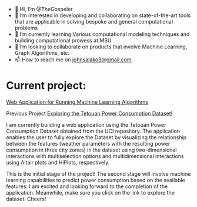 - 👋 Hi, I’m @TheGospeler
- 👀 I’m interested in developing and collaborating on state-of-the-art tools that are applicable in solving bespoke and general computational problems
- 🌱 I’m currently learning Various computational modeling techniques and building computational prowess at MSU
- 💞️ I’m looking to collaborate on products that involve Machine Learning, Graph Algorithms, etc.
- 📫 How to reach me on johnsalako3@gmail.com.

# Current project:
[Web Application for Running Machine Learning Algorithms](https://thegospeler-powerdsmlwebapp-powerml-yry4t9.streamlit.app/)

Previous Project
[Exploring the Tetouan Power Consumption Dataset!](https://thegospeler-webapps-powerds-ml-m24fel.streamlit.app/)

I am currently building a web application using the Tetouan Power Consumption Dataset obtained from the UCI repository. 
The application enables the user to fully explore the Dataset by visualizing the relationship between the features (weather parameters with the resulting power consumption in three city zones) in the dataset using two-dimensional interactions with multiselection options and multidimensional interactions using Altair plots and HiPlots, respectively.

This is the initial stage of the project!
The second stage will involve machine learning capabilities to predict power consumption based on the available features. I am excited and looking forward to the completion of the application. Meanwhile, make sure you click on the link to explore the dataset.
Cheers!


<!---
TheGospeler/TheGospeler is a ✨ special ✨ repository because its `README.md` (this file) appears on your GitHub profile.
You can click the Preview link to take a look at your changes.
--->
